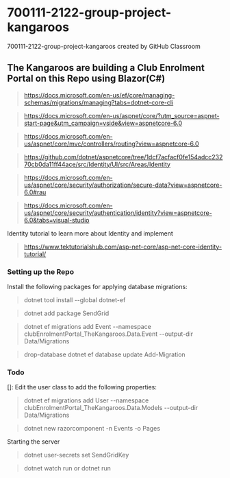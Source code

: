 # 700111-2122-group-project-kangaroos
700111-2122-group-project-kangaroos created by GitHub Classroom

## The Kangaroos are building a Club Enrolment Portal on this Repo using Blazor(C#)

> https://docs.microsoft.com/en-us/ef/core/managing-schemas/migrations/managing?tabs=dotnet-core-cli

> https://docs.microsoft.com/en-us/aspnet/core/?utm_source=aspnet-start-page&utm_campaign=vside&view=aspnetcore-6.0

> https://docs.microsoft.com/en-us/aspnet/core/mvc/controllers/routing?view=aspnetcore-6.0

> https://github.com/dotnet/aspnetcore/tree/1dcf7acfacf0fe154adcc23270cb0da11ff44ace/src/Identity/UI/src/Areas/Identity

> https://docs.microsoft.com/en-us/aspnet/core/security/authorization/secure-data?view=aspnetcore-6.0#rau

> https://docs.microsoft.com/en-us/aspnet/core/security/authentication/identity?view=aspnetcore-6.0&tabs=visual-studio

Identity tutorial to learn more about Identity and implement
> https://www.tektutorialshub.com/asp-net-core/asp-net-core-identity-tutorial/

### Setting up the Repo

Install the following packages for applying database migrations:

> dotnet tool install --global dotnet-ef

> dotnet add package SendGrid

> dotnet ef migrations add Event --namespace clubEnrolmentPortal_TheKangaroos.Data.Event --output-dir Data/Migrations

> drop-database
> dotnet ef database update
> Add-Migration

### Todo
[]: Edit the user class to add the following properties:
> dotnet ef migrations add User --namespace clubEnrolmentPortal_TheKangaroos.Data.Models --output-dir Data/Migrations 

> dotnet new razorcomponent -n Events -o Pages

Starting the server
> dotnet user-secrets set SendGridKey <key>

> dotnet watch run or dotnet run